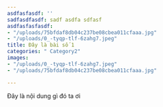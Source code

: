 ```yaml
---
asdfasfasdf: ''
sadfasdfasdf: sadf asdfa sdfasf
asdfasfasfasdf:
- "/uploads/75bfdaf8db04c237be08cbea011cfaaa.jpg"
- "/uploads/0_-tyqp-tlf-6zahg7.jpeg"
title: Đây là bài số 1
categories: " Category2"
images:
- "/uploads/0_-tyqp-tlf-6zahg7.jpeg"
- "/uploads/75bfdaf8db04c237be08cbea011cfaaa.jpg"

---
```

Đây là nội dung gì đó ta ơi